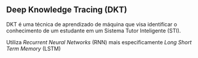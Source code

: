 ## Deep Knowledge Tracing (DKT)

DKT é uma técnica de aprendizado de máquina que visa identificar o conhecimento de um estudante em um Sistema Tutor Inteligente (STI).

Utiliza *Recurrent Neural Networks* (RNN) mais especificamente *Long Short Term Memory* (LSTM)
